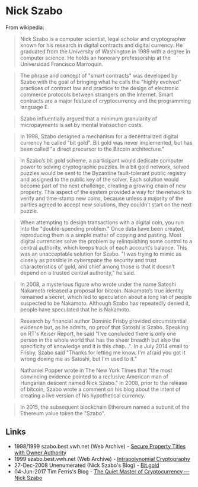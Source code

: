 
# Nick Szabo

From wikipedia:

> Nick Szabo is a computer scientist, legal scholar and cryptographer known for his research in digital contracts and digital currency. He graduated from the University of Washington in 1989 with a degree in computer science. He holds an honorary professorship at the Universidad Francisco Marroquín.

> The phrase and concept of "smart contracts" was developed by Szabo with the goal of bringing what he calls the "highly evolved" practices of contract law and practice to the design of electronic commerce protocols between strangers on the Internet. Smart contracts are a major feature of cryptocurrency and the programming language E.

> Szabo influentially argued that a minimum granularity of micropayments is set by mental transaction costs.

> In 1998, Szabo designed a mechanism for a decentralized digital currency he called "bit gold". Bit gold was never implemented, but has been called "a direct precursor to the Bitcoin architecture."

> In Szabo’s bit gold scheme, a participant would dedicate computer power to solving cryptographic puzzles. In a bit gold network, solved puzzles would be sent to the Byzantine fault-tolerant public registry and assigned to the public key of the solver. Each solution would become part of the next challenge, creating a growing chain of new property. This aspect of the system provided a way for the network to verify and time-stamp new coins, because unless a majority of the parties agreed to accept new solutions, they couldn’t start on the next puzzle.

> When attempting to design transactions with a digital coin, you run into the "double-spending problem." Once data have been created, reproducing them is a simple matter of copying and pasting. Most digital currencies solve the problem by relinquishing some control to a central authority, which keeps track of each account’s balance. This was an unacceptable solution for Szabo. "I was trying to mimic as closely as possible in cyberspace the security and trust characteristics of gold, and chief among those is that it doesn’t depend on a trusted central authority," he said.

> In 2008, a mysterious figure who wrote under the name Satoshi Nakamoto released a proposal for bitcoin. Nakamoto’s true identity remained a secret, which led to speculation about a long list of people suspected to be Nakamoto. Although Szabo has repeatedly denied it, people have speculated that he is Nakamoto.

> Research by financial author Dominic Frisby provided circumstantial evidence but, as he admits, no proof that Satoshi is Szabo. Speaking on RT's Keiser Report, he said "I've concluded there is only one person in the whole world that has the sheer breadth but also the specificity of knowledge and it is this chap...". In a July 2014 email to Frisby, Szabo said "Thanks for letting me know. I'm afraid you got it wrong doxing me as Satoshi, but I'm used to it."

> Nathaniel Popper wrote in The New York Times that "the most convincing evidence pointed to a reclusive American man of Hungarian descent named Nick Szabo." In 2008, prior to the release of bitcoin, Szabo wrote a comment on his blog about the intent of creating a live version of his hypothetical currency.

> In 2015, the subsequent blockchain Ethereum named a subunit of the Ethereum value token the "Szabo".

## Links

* 1998/1999 szabo.best.vwh.net (Web Archive) - [Secure Property Titles with Owner Authority](https://web.archive.org/web/20020202165211/http://szabo.best.vwh.net/securetitle.html)
* 1999 szabo.best.vwh.net (Web Archive) - [Intrapolynomial Cryptography](https://web.archive.org/web/20011217091748/http://szabo.best.vwh.net/intrapoly.html)
* 27-Dec-2008 Unenumerated (Nick Szabo's Blog) - [Bit gold](http://unenumerated.blogspot.co.uk/2005/12/bit-gold.html)
* 04-Jun-2017 Tim Ferris's Blog - [The Quiet Master of Cryptocurrency — Nick Szabo](https://tim.blog/2017/06/04/nick-szabo/amp/)
